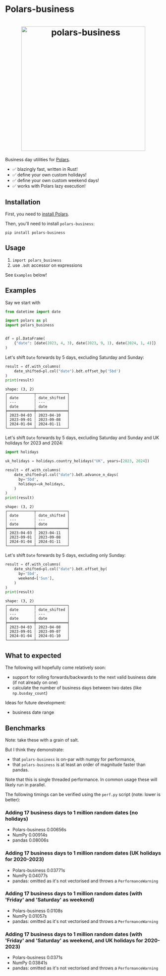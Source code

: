 # Polars-business

<h1 align="center">
	<img
		width="400"
		alt="polars-business"
		src="./assets/polars-business.png">
</h1>

Business day utilities for [Polars](https://www.pola.rs/).

- ✅ blazingly fast, written in Rust!
- ✅ define your own custom holidays!
- ✅ define your own custom weekend days!
- ✅ works with Polars lazy execution!

Installation
------------

First, you need to [install Polars](https://pola-rs.github.io/polars/user-guide/installation/).

Then, you'll need to install `polars-business`:
```console
pip install polars-business
```

Usage
-----

1. `import polars_business`
2. use `.bdt` accessor on expressions

See `Examples` below!

Examples
--------
Say we start with
```python
from datetime import date

import polars as pl
import polars_business


df = pl.DataFrame(
    {"date": [date(2023, 4, 3), date(2023, 9, 1), date(2024, 1, 4)]}
)
```

Let's shift `Date` forwards by 5 days, excluding Saturday and Sunday:

```python
result = df.with_columns(
    date_shifted=pl.col("date").bdt.offset_by('5bd')
)
print(result)
```
```
shape: (3, 2)
┌────────────┬──────────────┐
│ date       ┆ date_shifted │
│ ---        ┆ ---          │
│ date       ┆ date         │
╞════════════╪══════════════╡
│ 2023-04-03 ┆ 2023-04-10   │
│ 2023-09-01 ┆ 2023-09-08   │
│ 2024-01-04 ┆ 2024-01-11   │
└────────────┴──────────────┘
```

Let's shift `Date` forwards by 5 days, excluding Saturday and Sunday and UK holidays
for 2023 and 2024:

```python
import holidays

uk_holidays = holidays.country_holidays("UK", years=[2023, 2024])

result = df.with_columns(
    date_shifted=pl.col("date").bdt.advance_n_days(
      by='5bd',
      holidays=uk_holidays,
    )
)
print(result)
```
```
shape: (3, 2)
┌────────────┬──────────────┐
│ date       ┆ date_shifted │
│ ---        ┆ ---          │
│ date       ┆ date         │
╞════════════╪══════════════╡
│ 2023-04-03 ┆ 2023-04-11   │
│ 2023-09-01 ┆ 2023-09-08   │
│ 2024-01-04 ┆ 2024-01-11   │
└────────────┴──────────────┘
```

Let's shift `Date` forwards by 5 days, excluding only Sunday:
```python
result = df.with_columns(
    date_shifted=pl.col("date").bdt.offset_by(
      by='5bd',
      weekend=['Sun'],
    )
)
print(result)
```
```
shape: (3, 2)
┌────────────┬──────────────┐
│ date       ┆ date_shifted │
│ ---        ┆ ---          │
│ date       ┆ date         │
╞════════════╪══════════════╡
│ 2023-04-03 ┆ 2023-04-08   │
│ 2023-09-01 ┆ 2023-09-07   │
│ 2024-01-04 ┆ 2024-01-10   │
└────────────┴──────────────┘
```

What to expected
----------------
The following will hopefully come relatively soon:
- support for rolling forwards/backwards to the next
  valid business date (if not already on one)
- calculate the number of business days between two
  dates (like `np.busday_count`)

Ideas for future development:
- business date range

Benchmarks
----------

Note: take these with a grain of salt.

But I think they demonstrate:
- that `polars-business` is on-par with numpy for performance,
- that `polars-business` is at least an order of magnitude faster than pandas.

Note that this is single threaded performance. In common usage these will likely run in parallel.

The following timings can be verified using the `perf.py` script (note: lower is better):

### Adding 17 business days to 1 million random dates (no holidays)

- Polars-business 0.00656s
- NumPy 0.00914s
- pandas 0.08006s

### Adding 17 business days to 1 million random dates (UK holidays for 2020-2023)

- Polars-business 0.03771s
- NumPy 0.04077s
- pandas: omitted as it's not vectorised and throws a `PerformanceWarning`

### Adding 17 business days to 1 million random dates (with 'Friday' and 'Saturday' as weekend)

- Polars-business 0.0108s
- NumPy 0.01057s
- pandas: omitted as it's not vectorised and throws a `PerformanceWarning`

### Adding 17 business days to 1 million random dates (with 'Friday' and 'Saturday' as weekend, and UK holidays for 2020-2023)

- Polars-business 0.0371s
- NumPy 0.03841s
- pandas: omitted as it's not vectorised and throws a `PerformanceWarning`
